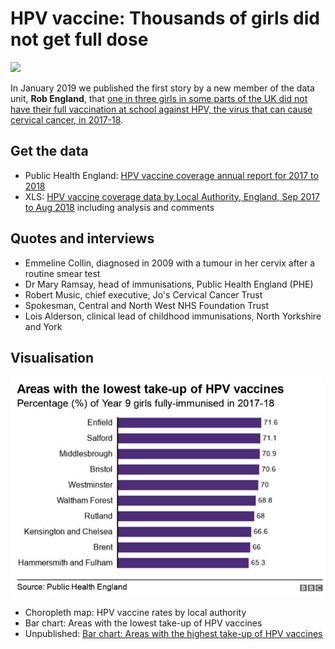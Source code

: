 # HPV vaccine: Thousands of girls did not get full dose

![](https://ichef.bbci.co.uk/news/624/cpsprodpb/1334E/production/_105307687_hpvmap2-nc.png)

In January 2019 we published the first story by a new member of the data unit, **Rob England**, that [one in three girls in some parts of the UK did not have their full vaccination at school against HPV, the virus that can cause cervical cancer, in 2017-18](https://www.bbc.co.uk/news/uk-england-46953452).

## Get the data

* Public Health England: [HPV vaccine coverage annual report for 2017 to 2018](https://www.gov.uk/government/statistics/hpv-vaccine-coverage-annual-report-for-2017-to-2018)
* XLS: [HPV vaccine coverage data by Local Authority, England, Sep 2017 to Aug 2018](https://github.com/BBC-Data-Unit/hpv-vaccine/blob/master/HPV_2017_2018_annual_data_tables%20(1).xlsx) including analysis and comments

## Quotes and interviews

* Emmeline Collin, diagnosed in 2009 with a tumour in her cervix after a routine smear test
* Dr Mary Ramsay, head of immunisations, Public Health England (PHE)
* Robert Music, chief executive, Jo's Cervical Cancer Trust 
* Spokesman, Central and North West NHS Foundation Trust 
* Lois Alderson, clinical lead of childhood immunisations, North Yorkshire and York

## Visualisation

![](https://raw.githubusercontent.com/BBC-Data-Unit/hpv-vaccine/master/areaslowesttakeuphpv.jpg)

* Choropleth map: HPV vaccine rates by local authority 
* Bar chart: Areas with the lowest take-up of HPV vaccines
* Unpublished: [Bar chart: Areas with the highest take-up of HPV vaccines](https://github.com/BBC-Data-Unit/hpv-vaccine/blob/master/areaslowesttakeuphpv.jpg)
